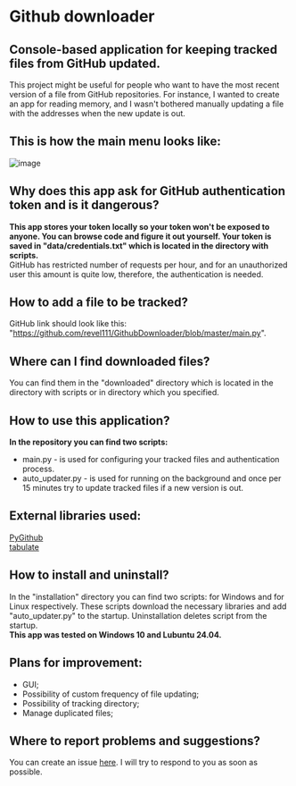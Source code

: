 # Github downloader

## Console-based application for keeping tracked files from GitHub updated.

This project might be useful for people who want to have the most recent version of a file from GitHub repositories.
For instance, I wanted to create an app for reading memory,
and I wasn't bothered manually updating a file with the addresses when the new update is out.

## This is how the main menu looks like:
![image](https://github.com/user-attachments/assets/530fe2a8-8c47-48e7-850f-91916db1e96c)

## Why does this app ask for GitHub authentication token and is it dangerous?
**This app stores your token locally so your token won't be exposed to anyone.
You can browse code and figure it out yourself.
Your token is saved in "data/credentials.txt" which is located in the directory with scripts.**\
GitHub has restricted number of requests per hour, and for an unauthorized user this amount is quite low,
therefore, the authentication is needed.

## How to add a file to be tracked?
GitHub link should look like this: "https://github.com/revel111/GithubDownloader/blob/master/main.py".

## Where can I find downloaded files?
You can find them in the "downloaded" directory which is located in the directory with scripts or in directory which you specified.

## How to use this application?
**In the repository you can find two scripts:**
  - main.py - is used for configuring your tracked files and authentication process.
  - auto_updater.py - is used for running on the background and once per 15 minutes try to update tracked files if a new version is out.

## External libraries used:
[PyGithub](https://pypi.org/project/PyGithub)\
[tabulate](https://pypi.org/project/tabulate)

## How to install and uninstall?
In the "installation" directory you can find two scripts: for Windows and for Linux respectively.
These scripts download the necessary libraries and add "auto_updater.py" to the startup.
Uninstallation deletes script from the startup.\
**This app was tested on Windows 10 and Lubuntu 24.04.**

## Plans for improvement:
  - GUI;
  - Possibility of custom frequency of file updating;
  - Possibility of tracking directory;
  - Manage duplicated files;
    
## Where to report problems and suggestions?
You can create an issue [here](https://github.com/revel111/GithubDownloader/issues).
I will try to respond to you as soon as possible.
